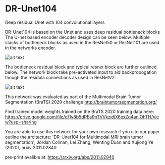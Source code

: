 # DR-Unet104
Deep residual Unet with 104 convolutional layers 

DR-Unet104 is based on the Unet and uses deep residual bottleneck blocks
The U-net based encoder decoder design can be seen below. Multiple stacks of bottleneck blocks as used in the ResNet50 or ResNet101 are used in the networks encoder.

![alt text](https://user-images.githubusercontent.com/67955222/99743883-8486fa00-2ace-11eb-990c-316873ff32cd.png)

The bottleneck residual block and typical resnet block are further outlined below. The network block take pre-activated input to aid backpropogation though the residula connections as used in ResNetV2.

![alt text](https://user-images.githubusercontent.com/67955222/99744454-a7fe7480-2acf-11eb-9eef-83575bb5c8e8.png)


This network was evaluated as part of the Multimodal Brain Tumor Segmentation (BraTS) 2020 challenge
http://braintumorsegmentation.org/

Find trained model weights trained on the BraTS 2020 training data here: https://drive.google.com/file/d/1v8b5dPEa9nTVVkzjdjX6exZo4anlOhTH/view?usp=sharing 

You are able to use this network for your own research if you cite our paper outline the arcitecture:
'DR-Unet104 for Multimodal MRI brain tumor segmentation', Jordan Colman, Lei Zhang, Wenting Duan and Xujiong Ye (2020), arxiv 2011.02840

 pre-print avalible at: https://arxiv.org/abs/2011.02840

